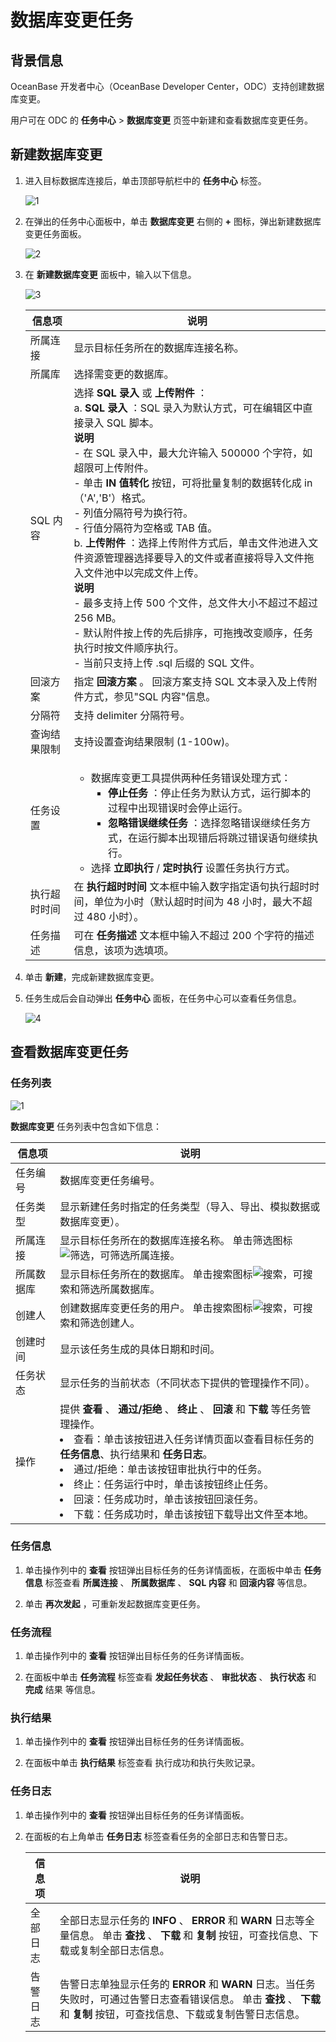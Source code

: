 数据库变更任务 
============================

## 背景信息

OceanBase 开发者中心（OceanBase Developer Center，ODC）支持创建数据库变更。

用户可在 ODC 的 **任务中心** > **数据库变更** 页签中新建和查看数据库变更任务。

新建数据库变更 
----------------------------

1. 进入目标数据库连接后，单击顶部导航栏中的 **任务中心** 标签。

   ![1](https://obbusiness-private.oss-cn-shanghai.aliyuncs.com/doc/img/odc/413/export0.png)

2. 在弹出的任务中心面板中，单击 **数据库变更** 右侧的 **+** 图标，弹出新建数据库变更任务面板。

   ![2](https://obbusiness-private.oss-cn-shanghai.aliyuncs.com/doc/img/odc/410/client/task/database%20change/2.png)

3. 在 **新建数据库变更** 面板中，输入以下信息。

   ![3](https://obbusiness-private.oss-cn-shanghai.aliyuncs.com/doc/img/odc/410/client/task/database%20change/3.png)

   |  信息项   |说明|
   |--------|-------|
   | 所属连接   | 显示目标任务所在的数据库连接名称。|
   | 所属库    | 选择需变更的数据库。|
   | SQL 内容 | 选择 **SQL 录入** 或 **上传附件** ：<br> a. **SQL 录入** ：SQL 录入为默认方式，可在编辑区中直接录入 SQL 脚本。<br> **说明** <br> - 在 SQL 录入中，最大允许输入 500000 个字符，如超限可上传附件。<br>   - 单击 **IN 值转化** 按钮，可将批量复制的数据转化成 in（'A','B'）格式。<br> - 列值分隔符号为换行符。<br>   - 行值分隔符为空格或 TAB 值。<br> b. **上传附件** ：选择上传附件方式后，单击文件池进入文件资源管理器选择要导入的文件或者直接将导入文件拖入文件池中以完成文件上传。<br> **说明**<br>  - 最多支持上传 500 个文件，总文件大小不超过不超过 256 MB。<br>   - 默认附件按上传的先后排序，可拖拽改变顺序，任务执行时按文件顺序执行。<br>   - 当前只支持上传 .sql 后缀的 SQL 文件。       |
   | 回滚方案   | 指定 **回滚方案** 。 回滚方案支持 SQL 文本录入及上传附件方式，参见"SQL 内容"信息。|
   | 分隔符    | 支持 delimiter 分隔符号。|
   | 查询结果限制 | 支持设置查询结果限制 (1-100w)。 |
   |任务设置|<ul><li> 数据库变更工具提供两种任务错误处理方式：<ul><li> **停止任务** ：停止任务为默认方式，运行脚本的过程中出现错误时会停止运行。</li><li> **忽略错误继续任务** ：选择忽略错误继续任务方式，在运行脚本出现错后将跳过错误语句继续执行。</li></ul></li><li> 选择 **立即执行** / **定时执行** 设置任务执行方式。</li></ul>|
   | 执行超时时间 | 在 **执行超时时间** 文本框中输入数字指定语句执行超时时间，单位为小时（默认超时时间为 48 小时，最大不超过 480 小时）。|
   | 任务描述   | 可在 **任务描述** 文本框中输入不超过 200 个字符的描述信息，该项为选填项。|                                                    
4. 单击 **新建**，完成新建数据库变更。

5. 任务生成后会自动弹出 **任务中心** 面板，在任务中心可以查看任务信息。
    
    ![4](https://obbusiness-private.oss-cn-shanghai.aliyuncs.com/doc/img/odc/410/task/Database%20Change/4.png)


查看数据库变更任务 
------------------------------

### 任务列表

![1](https://obbusiness-private.oss-cn-shanghai.aliyuncs.com/doc/img/odc/410/client/task/database%20change/1.png)

**数据库变更** 任务列表中包含如下信息：


|  信息项  | 说明 |
|-------|--------------------------------------------------------------------------------------------------------------------------------------------------------------------------------------------------------------------------------------------------------------------------------------------------------------------------------------------------------------------------------------------------------------------------------------------------------------------------------------------------------|
| 任务编号  | 数据库变更任务编号。 |
| 任务类型  | 显示新建任务时指定的任务类型（导入、导出、模拟数据或数据库变更）。|
| 所属连接  | 显示目标任务所在的数据库连接名称。 单击筛选图标![筛选](https://help-static-aliyun-doc.aliyuncs.com/assets/img/zh-CN/0583667361/p352180.jpg)，可筛选所属连接。 |
| 所属数据库 | 显示目标任务所在的数据库。 单击搜索图标![搜索](https://help-static-aliyun-doc.aliyuncs.com/assets/img/zh-CN/5526247461/p416691.jpg)，可搜索和筛选所属数据库。 |
| 创建人   | 创建数据库变更任务的用户。 单击搜索图标![搜索](https://help-static-aliyun-doc.aliyuncs.com/assets/img/zh-CN/5526247461/p416691.jpg)，可搜索和筛选创建人。 |
| 创建时间  | 显示该任务生成的具体日期和时间。|
| 任务状态  | 显示任务的当前状态（不同状态下提供的管理操作不同）。 |
| 操作    | 提供 **查看** 、 **通过/拒绝** 、 **终止** 、 **回滚** 和 **下载**  等任务管理操作。 <li> 查看：单击该按钮进入任务详情页面以查看目标任务的 **任务信息**、执行结果和 **任务日志**。</li>   <li> 通过/拒绝：单击该按钮审批执行中的任务。</li>   <li> 终止：任务运行中时，单击该按钮终止任务。</li>   <li> 回滚：任务成功时，单击该按钮回滚任务。</li>   <li> 下载：任务成功时，单击该按钮下载导出文件至本地。</li>    |

### 任务信息 

1. 单击操作列中的 **查看** 按钮弹出目标任务的任务详情面板，在面板中单击 **任务信息** 标签查看 **所属连接** 、 **所属数据库** 、 **SQL 内容** 和 **回滚内容** 等信息。   

2. 单击 **再次发起** ，可重新发起数据库变更任务。

### 任务流程 

1. 单击操作列中的 **查看** 按钮弹出目标任务的任务详情面板。

2. 在面板中单击 **任务流程** 标签查看 **发起任务状态** 、 **审批状态** 、 **执行状态** 和 **完成** 结果 等信息。

### 执行结果 

1. 单击操作列中的 **查看** 按钮弹出目标任务的任务详情面板。

2. 在面板中单击 **执行结果** 标签查看 执行成功和执行失败记录。

### 任务日志 

1. 单击操作列中的 **查看** 按钮弹出目标任务的任务详情面板。

2. 在面板的右上角单击 **任务日志** 标签查看任务的全部日志和告警日志。

   | 信息项  |                                                             说明                                                              |
   |------|-----------------------------------------------------------------------------------------------------------------------------|
   | 全部日志 | 全部日志显示任务的 **INFO** 、 **ERROR** 和 **WARN** 日志等全量信息。 单击 **查找** 、 **下载** 和 **复制** 按钮，可查找信息、下载或复制全部日志信息。        |
   | 告警日志 | 告警日志单独显示任务的 **ERROR** 和 **WARN** 日志。当任务失败时，可通过告警日志查看错误信息。 单击 **查找** 、 **下载** 和 **复制** 按钮，可查找信息、下载或复制告警日志信息。 |